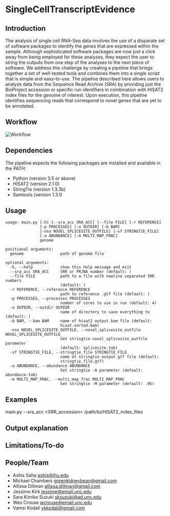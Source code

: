 # SingleCellTranscriptEvidence

## Introduction
The analysis of single cell RNA-Seq data involves the use of a disparate set of software packages to identify the genes that are expressed within the sample. Although sophisticated software packages are now just a click away from being employed for these analyses, they expect the user to string the outputs from one step of the analyses to the next piece of software. We address this challenge by creating a pipeline that brings together a set of well-tested tools and combines them into a single script that is simple and easy-to-use. The pipeline described here allows users to analyze data from the Sequence Read Archive (SRA) by providing just the BioProject accession or specific run identifiers in combination with HISAT2 index files for the genome of interest. Upon execution, this pipeline identifies sequencing reads that correspond to novel genes that are yet to be annotated.

## Workflow
![Workflow](https://github.com/NCBI-Hackathons/SingleCellTranscriptEvidence/blob/master/workflow.jpg)


## Dependencies
The pipeline expects the following packages are installed and available in the PATH:
* Python (version 3.5 or above)
* HISAT2 (version 2.1.0)
* StringTie (version 1.3.3b)
* Samtools (version 1.3.1)

## Usage
```
usage: main.py [-h] [--sra_acc SRA_ACC] [--file FILE] [-r REFERENCE]
               [-p PROCESSES] [-o OUTDIR] [-b BAM]
               [-nso NOVEL_SPLICESITE_OUTFILE] [-sf STRINGTIE_FILE]
               [-a ABUNDANCE] [-m MULTI_MAP_FRAC]
               genome

positional arguments:
  genome                path of genome file

optional arguments:
  -h, --help            show this help message and exit
  --sra_acc SRA_ACC     SRR or PRJNA number (default: )
  --file FILE           path to a file with newline separated SRR numbers
                        (default: )
  -r REFERENCE, --reference REFERENCE
                        path to reference .gtf file (default: )
  -p PROCESSES, --processes PROCESSES
                        number of cores to use in run (default: 4)
  -o OUTDIR, --outdir OUTDIR
                        name of directory to save everything to (default: )
  -b BAM, --bam BAM     name of hisat2 output bam file (default:
                        hisat.sorted.bam)
  -nso NOVEL_SPLICESITE_OUTFILE, --novel_splicesite_outfile NOVEL_SPLICESITE_OUTFILE
                        Set stringtie novel_splicesite_outfile parameter
                        (default: splicesite.tab)
  -sf STRINGTIE_FILE, --stringtie_file STRINGTIE_FILE
                        name of stringtie output gtf file (default:
                        stringtie_file.gtf)
  -a ABUNDANCE, --abundance ABUNDANCE
                        Set stringtie -A parameter (default: abundance.tab)
  -m MULTI_MAP_FRAC, --multi_map_frac MULTI_MAP_FRAC
                        Set stringtie -M parameter (default: .95)
```
## Examples
main.py --sra_acc <SRR_accession> /path/to/HISAT2_index_files

## Output explanation

## Limitations/To-do

## People/Team
* Ashis Saha <ashis@jhu.edu>
* Michael Chambers <greenkidneybean@gmail.com>
* Allissa Dillman <allissa.dillman@gmail.com>
* Jessime Kirk <jessime@email.unc.edu>
* Sara Kimiko Suzuki <sksuzuki@ad.unc.edu>
* Wes Crouse <wcrouse@email.unc.edu>
* Vamsi Kodali <vkkodali@gmail.com>
